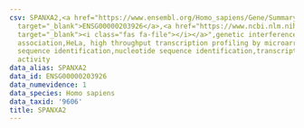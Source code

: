 ```yaml
---
csv: SPANXA2,<a href="https://www.ensembl.org/Homo_sapiens/Gene/Summary?db=core;g=ENSG00000203926"
  target="_blank">ENSG00000203926</a>,<a href="https://www.ncbi.nlm.nih.gov/pubmed/17216044"
  target="_blank"><i class="fas fa-file"></i></a>",genetic interference,functional
  association,HeLa, high throughput transcription profiling by microarray,nucleotide
  sequence identification,nucleotide sequence identification,transcriptional regulation,up-regulates
  activity
data_alias: SPANXA2
data_id: ENSG00000203926
data_numevidence: 1
data_species: Homo sapiens
data_taxid: '9606'
title: SPANXA2
---
```

